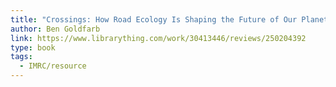 ```yaml
---
title: "Crossings: How Road Ecology Is Shaping the Future of Our Planet"
author: Ben Goldfarb
link: https://www.librarything.com/work/30413446/reviews/250204392
type: book
tags:
  - IMRC/resource
---
```

